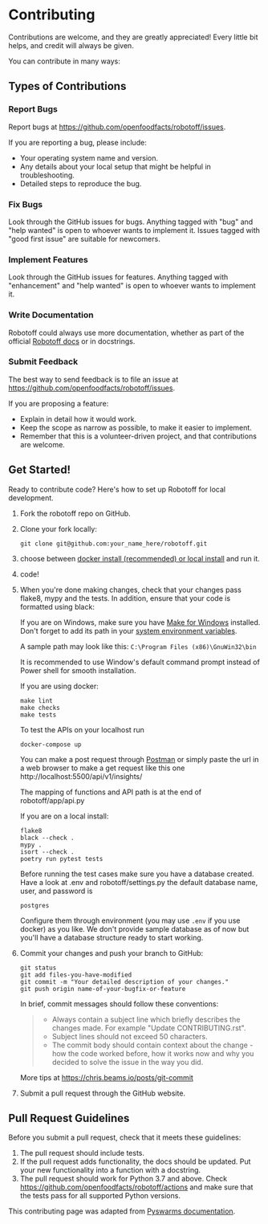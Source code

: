 # Contributing

Contributions are welcome, and they are greatly appreciated! Every little bit helps, and credit will always be given.

You can contribute in many ways:

## Types of Contributions

### Report Bugs

Report bugs at <https://github.com/openfoodfacts/robotoff/issues>.

If you are reporting a bug, please include:

- Your operating system name and version.
- Any details about your local setup that might be helpful in troubleshooting.
- Detailed steps to reproduce the bug.

### Fix Bugs

Look through the GitHub issues for bugs. Anything tagged with "bug" and "help wanted" is open to whoever wants to implement it. Issues tagged with "good first issue" are suitable for newcomers.

### Implement Features

Look through the GitHub issues for features. Anything tagged with "enhancement" and "help wanted" is open to whoever wants to implement it.

### Write Documentation

Robotoff could always use more documentation, whether as part of the official [Robotoff docs](https://github.com/openfoodfacts/robotoff/tree/master/doc) or in docstrings.

### Submit Feedback

The best way to send feedback is to file an issue at
<https://github.com/openfoodfacts/robotoff/issues>.

If you are proposing a feature:

- Explain in detail how it would work.
- Keep the scope as narrow as possible, to make it easier to implement.
- Remember that this is a volunteer-driven project, and that contributions are welcome.

## Get Started!

Ready to contribute code? Here's how to set up Robotoff for local development.

1.  Fork the robotoff repo on GitHub.
2.  Clone your fork locally:

    ```
    git clone git@github.com:your_name_here/robotoff.git
    ```
3. choose between [docker install (recommended) or local install](../how-to-guides/deployment/dev-install.md) and run it.
   
4. code!

5.  When you're done making changes, check that your changes pass flake8, mypy and the tests. In addition, ensure that your code is formatted using black:

    If you are on Windows, make sure you have [Make for Windows](http://gnuwin32.sourceforge.net/packages/make.htm) installed. Don't forget to add its path in your [system environment variables](https://stackoverflow.com/questions/44272416/how-to-add-a-folder-to-path-environment-variable-in-windows-10-with-screensho/44272417#44272417).

    A sample path may look like this: `C:\Program Files (x86)\GnuWin32\bin`
    
    It is recommended to use Window's default command prompt instead of Power shell for smooth installation.  

    If you are using docker:

    ```
    make lint
    make checks
    make tests
    ```
    To test the APIs on your localhost run 

    ```
    docker-compose up
    ```

    You can make a post request through [Postman](https://www.postman.com/) or simply paste the url in a web browser to make a get request like this one http://localhost:5500/api/v1/insights/

    The mapping of functions and API path is at the end of robotoff/app/api.py

    If you are on a local install:

    ```
    flake8
    black --check .
    mypy .
    isort --check .
    poetry run pytest tests
    ```    

    Before running the test cases make sure you have a database created. Have a look at .env and robotoff/settings.py the default database name, user, and password is

    ```
    postgres
    ```
    Configure them through environment (you may use `.env` if you use docker) as you like. We don't provide sample database as of now but you'll have a database structure ready to start working.

6.  Commit your changes and push your branch to GitHub:

    ```
    git status
    git add files-you-have-modified
    git commit -m "Your detailed description of your changes."
    git push origin name-of-your-bugfix-or-feature
    ```

    In brief, commit messages should follow these conventions:

    > - Always contain a subject line which briefly describes the changes made. For example "Update CONTRIBUTING.rst".
    > - Subject lines should not exceed 50 characters.
    > - The commit body should contain context about the change - how the code worked before, how it works now and why you decided to solve the issue in the way you did.

    More tips at <https://chris.beams.io/posts/git-commit>

7.  Submit a pull request through the GitHub website.

## Pull Request Guidelines

Before you submit a pull request, check that it meets these guidelines:

1.  The pull request should include tests.
2.  If the pull request adds functionality, the docs should be updated. Put your new functionality into a function with a docstring.
3.  The pull request should work for Python 3.7 and above. Check <https://github.com/openfoodfacts/robotoff/actions> and make sure that the tests pass for all supported Python versions.

This contributing page was adapted from [Pyswarms documentation](https://github.com/ljvmiranda921/pyswarms/blob/master/CONTRIBUTING.rst).

